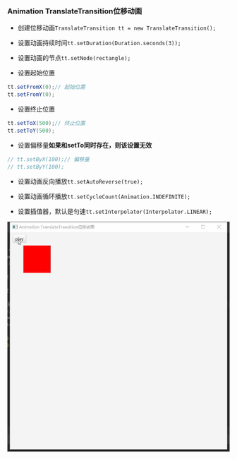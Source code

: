 ### Animation TranslateTransition位移动画

* 创建位移动画`TranslateTransition tt = new TranslateTransition();`

* 设置动画持续时间`tt.setDuration(Duration.seconds(3));`

* 设置动画的节点`tt.setNode(rectangle);`

* 设置起始位置
  
```java
tt.setFromX(0);// 起始位置  
tt.setFromY(0);
```

* 设置终止位置

```java
tt.setToX(500);// 终止位置  
tt.setToY(500);
```

* 设置偏移量**如果和setTo同时存在，则该设置无效**

```java
// tt.setByX(100);// 偏移量
// tt.setByY(100);
```

* 设置动画反向播放`tt.setAutoReverse(true);`

* 设置动画循环播放`tt.setCycleCount(Animation.INDEFINITE);`

* 设置插值器，默认是匀速`tt.setInterpolator(Interpolator.LINEAR);`


![](../assets/VeryCapture_20220619203209.gif)